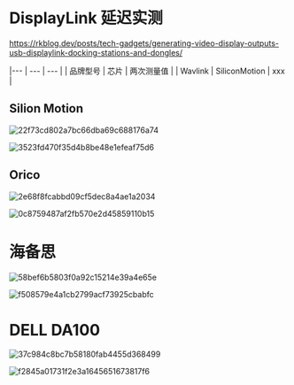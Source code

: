 # DisplayLink 延迟实测

https://rkblog.dev/posts/tech-gadgets/generating-video-display-outputs-usb-displaylink-docking-stations-and-dongles/

|--- | --- | --- | 
| 品牌型号 | 芯片 | 两次测量值 |
| Wavlink | SiliconMotion | xxx |

## Silion Motion

![22f73cd802a7bc66dba69c688176a74](https://github.com/user-attachments/assets/4475f887-fcb4-4fab-9ac5-be972c0a3d79)

![3523fd470f35d4b8be48e1efeaf75d6](https://github.com/user-attachments/assets/8f9cca96-1083-4747-8097-c8eb4ebb00bc)

## Orico

![2e68f8fcabbd09cf5dec8a4ae1a2034](https://github.com/user-attachments/assets/40c0682f-3cd9-4907-aa94-a9174f93215e)


![0c8759487af2fb570e2d45859110b15](https://github.com/user-attachments/assets/76d2c238-5051-47c0-ab9d-e8916cdb7fb6)

# 海备思

![58bef6b5803f0a92c15214e39a4e65e](https://github.com/user-attachments/assets/e5d0eb45-c030-405e-b142-ab60c742293c)

![f508579e4a1cb2799acf73925cbabfc](https://github.com/user-attachments/assets/ff50cb0b-ba77-47b6-a4d4-6c41d7565af4)

# DELL DA100

![37c984c8bc7b58180fab4455d368499](https://github.com/user-attachments/assets/9e0e991d-db0b-4d17-8a9b-d0070ab92ddb)

![f2845a01731f2e3a1645651673817f6](https://github.com/user-attachments/assets/417037e2-c44f-4739-b89e-93dbc76c2400)

